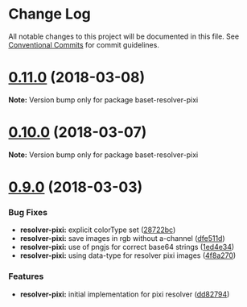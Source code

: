 # Change Log

All notable changes to this project will be documented in this file.
See [Conventional Commits](https://conventionalcommits.org) for commit guidelines.

<a name="0.11.0"></a>
# [0.11.0](https://github.com/Igmat/baset/compare/v0.10.0...v0.11.0) (2018-03-08)




**Note:** Version bump only for package baset-resolver-pixi

<a name="0.10.0"></a>
# [0.10.0](https://github.com/Igmat/baset/compare/v0.9.1...v0.10.0) (2018-03-07)




**Note:** Version bump only for package baset-resolver-pixi

<a name="0.9.0"></a>
# [0.9.0](https://github.com/Igmat/baset/compare/v0.8.0...v0.9.0) (2018-03-03)


### Bug Fixes

* **resolver-pixi:** explicit colorType set ([28722bc](https://github.com/Igmat/baset/commit/28722bc))
* **resolver-pixi:** save images in rgb without a-channel ([dfe511d](https://github.com/Igmat/baset/commit/dfe511d))
* **resolver-pixi:** use of pngjs for correct base64 strings ([1ed4e34](https://github.com/Igmat/baset/commit/1ed4e34))
* **resolver-pixi:** using data-type for resolver pixi images ([4f8a270](https://github.com/Igmat/baset/commit/4f8a270))


### Features

* **resolver-pixi:** initial implementation for pixi resolver ([dd82794](https://github.com/Igmat/baset/commit/dd82794))
